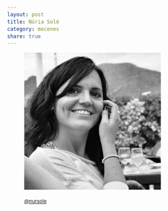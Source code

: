 ```yaml
---
layout: post
title: Núria Solé
category: mecenes
share: true
---
```


<figure class="text-center">
	<img src="/public/img/nuria-sole-mecenes-artinpocket-regular.jpg" alt="Núria Solé - mecenes d'artipocket/regular" title="Núira Solé - mecenes d'artipocket/regular">
	<figcaption>
		<p><small><i class="fa fa-twitter"></i> <a href="https://twitter.com/nursole" title="Nur (nursole) a Twitter">@nursole</a></small></p>
	</figcaption>
</figure>